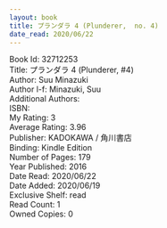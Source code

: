 ```yaml
---
layout: book
title: プランダラ 4 (Plunderer,  no. 4)
date_read: 2020/06/22
---
```


Book Id: 32712253<br />
Title: プランダラ 4 (Plunderer, #4)<br />
Author: Suu Minazuki<br />
Author l-f: Minazuki, Suu<br />
Additional Authors: <br />
ISBN: <br />
My Rating: 3<br />
Average Rating: 3.96<br />
Publisher: KADOKAWA / 角川書店<br />
Binding: Kindle Edition<br />
Number of Pages: 179<br />
Year Published: 2016<br />
Date Read: 2020/06/22<br />
Date Added: 2020/06/19<br />
Exclusive Shelf: read<br />
Read Count: 1<br />
Owned Copies: 0<br />

